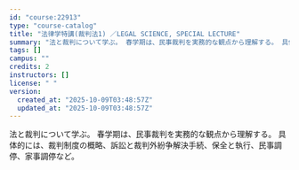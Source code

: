 ```yaml
---
id: "course:22913"
type: "course-catalog"
title: "法律学特講(裁判法1) ／LEGAL SCIENCE, SPECIAL LECTURE"
summary: "法と裁判について学ぶ。 春学期は、民事裁判を実務的な観点から理解する。 具体的には、裁判制度の概略、訴訟と裁判外紛争解決手続、保全と執行、民事調停、家事調停など。"
tags: []
campus: ""
credits: 2
instructors: []
license: " "
version:
  created_at: "2025-10-09T03:48:57Z"
  updated_at: "2025-10-09T03:48:57Z"
---
```


法と裁判について学ぶ。 春学期は、民事裁判を実務的な観点から理解する。 具体的には、裁判制度の概略、訴訟と裁判外紛争解決手続、保全と執行、民事調停、家事調停など。
